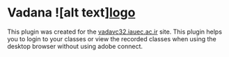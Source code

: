 # Vadana ![alt text][logo](https://github.com/mohammad0021/Vadana/blob/main/vadanama.png "Logo Islamic Azad University")
This plugin was created for the [vadavc32.iauec.ac.ir](https://vadavc32.iauec.ac.ir) site. 
This plugin helps you to login to your classes or view the recorded classes when using the desktop browser without using adobe connect.
